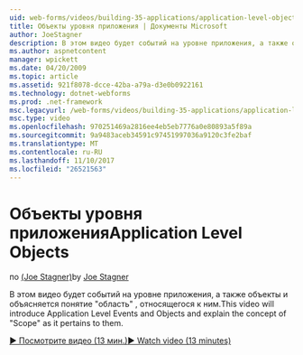 ```yaml
---
uid: web-forms/videos/building-35-applications/application-level-objects
title: Объекты уровня приложения | Документы Microsoft
author: JoeStagner
description: В этом видео будет событий на уровне приложения, а также объекты и объясняется понятие &quot;область&quot; , относящегося к ним.
ms.author: aspnetcontent
manager: wpickett
ms.date: 04/20/2009
ms.topic: article
ms.assetid: 921f8078-dcce-42ba-a79a-d3e0b0922161
ms.technology: dotnet-webforms
ms.prod: .net-framework
msc.legacyurl: /web-forms/videos/building-35-applications/application-level-objects
msc.type: video
ms.openlocfilehash: 970251469a2816ee4eb5eb7776a0e80893a5f89a
ms.sourcegitcommit: 9a9483aceb34591c97451997036a9120c3fe2baf
ms.translationtype: MT
ms.contentlocale: ru-RU
ms.lasthandoff: 11/10/2017
ms.locfileid: "26521563"
---
```

<a name="application-level-objects"></a><span data-ttu-id="b9f2e-103">Объекты уровня приложения</span><span class="sxs-lookup"><span data-stu-id="b9f2e-103">Application Level Objects</span></span>
====================
<span data-ttu-id="b9f2e-104">по [(Joe Stagner)](https://github.com/JoeStagner)</span><span class="sxs-lookup"><span data-stu-id="b9f2e-104">by [Joe Stagner](https://github.com/JoeStagner)</span></span>

<span data-ttu-id="b9f2e-105">В этом видео будет событий на уровне приложения, а также объекты и объясняется понятие &quot;область&quot; , относящегося к ним.</span><span class="sxs-lookup"><span data-stu-id="b9f2e-105">This video will introduce Application Level Events and Objects and explain the concept of &quot;Scope&quot; as it pertains to them.</span></span>

[<span data-ttu-id="b9f2e-106">&#9654; Посмотрите видео (13 мин.)</span><span class="sxs-lookup"><span data-stu-id="b9f2e-106">&#9654; Watch video (13 minutes)</span></span>](https://channel9.msdn.com/Blogs/ASP-NET-Site-Videos/application-level-objects)
